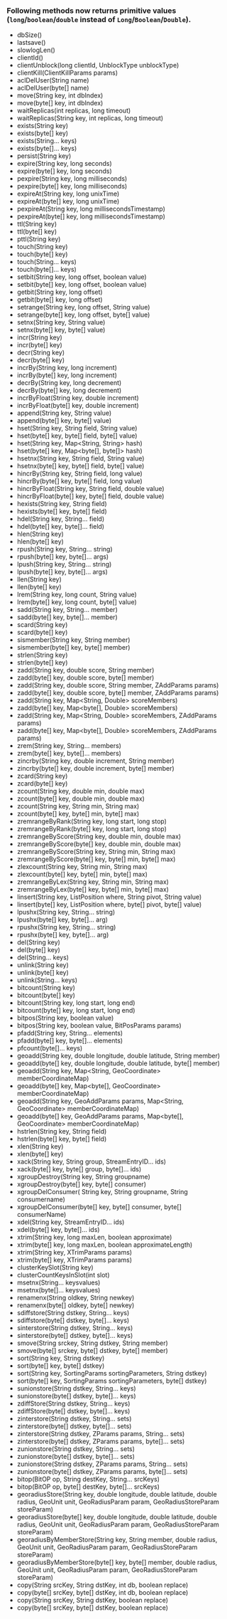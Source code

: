 ### Following methods now returns primitive values (`long`/`boolean`/`double` instead of `Long`/`Boolean`/`Double`).

- dbSize()
- lastsave()
- slowlogLen()
- clientId()
- clientUnblock(long clientId, UnblockType unblockType)
- clientKill(ClientKillParams params)
- aclDelUser(String name)
- aclDelUser(byte[] name)
- move(String key, int dbIndex)
- move(byte[] key, int dbIndex)
- waitReplicas(int replicas, long timeout)
- waitReplicas(String key, int replicas, long timeout)
- exists(String key)
- exists(byte[] key)
- exists(String... keys)
- exists(byte[]... keys)
- persist(String key)
- expire(String key, long seconds)
- expire(byte[] key, long seconds)
- pexpire(String key, long milliseconds)
- pexpire(byte[] key, long milliseconds)
- expireAt(String key, long unixTime)
- expireAt(byte[] key, long unixTime)
- pexpireAt(String key, long millisecondsTimestamp)
- pexpireAt(byte[] key, long millisecondsTimestamp)
- ttl(String key)
- ttl(byte[] key)
- pttl(String key)
- touch(String key)
- touch(byte[] key)
- touch(String... keys)
- touch(byte[]... keys)
- setbit(String key, long offset, boolean value)
- setbit(byte[] key, long offset, boolean value)
- getbit(String key, long offset)
- getbit(byte[] key, long offset)
- setrange(String key, long offset, String value)
- setrange(byte[] key, long offset, byte[] value)
- setnx(String key, String value)
- setnx(byte[] key, byte[] value)
- incr(String key)
- incr(byte[] key)
- decr(String key)
- decr(byte[] key)
- incrBy(String key, long increment)
- incrBy(byte[] key, long increment)
- decrBy(String key, long decrement)
- decrBy(byte[] key, long decrement)
- incrByFloat(String key, double increment)
- incrByFloat(byte[] key, double increment)
- append(String key, String value)
- append(byte[] key, byte[] value)
- hset(String key, String field, String value)
- hset(byte[] key, byte[] field, byte[] value)
- hset(String key, Map<String, String> hash)
- hset(byte[] key, Map<byte[], byte[]> hash)
- hsetnx(String key, String field, String value)
- hsetnx(byte[] key, byte[] field, byte[] value)
- hincrBy(String key, String field, long value)
- hincrBy(byte[] key, byte[] field, long value)
- hincrByFloat(String key, String field, double value)
- hincrByFloat(byte[] key, byte[] field, double value)
- hexists(String key, String field)
- hexists(byte[] key, byte[] field)
- hdel(String key, String... field)
- hdel(byte[] key, byte[]... field)
- hlen(String key)
- hlen(byte[] key)
- rpush(String key, String... string)
- rpush(byte[] key, byte[]... args)
- lpush(String key, String... string)
- lpush(byte[] key, byte[]... args)
- llen(String key)
- llen(byte[] key)
- lrem(String key, long count, String value)
- lrem(byte[] key, long count, byte[] value)
- sadd(String key, String... member)
- sadd(byte[] key, byte[]... member)
- scard(String key)
- scard(byte[] key)
- sismember(String key, String member)
- sismember(byte[] key, byte[] member)
- strlen(String key)
- strlen(byte[] key)
- zadd(String key, double score, String member)
- zadd(byte[] key, double score, byte[] member)
- zadd(String key, double score, String member, ZAddParams params)
- zadd(byte[] key, double score, byte[] member, ZAddParams params)
- zadd(String key, Map<String, Double> scoreMembers)
- zadd(byte[] key, Map<byte[], Double> scoreMembers)
- zadd(String key, Map<String, Double> scoreMembers, ZAddParams params)
- zadd(byte[] key, Map<byte[], Double> scoreMembers, ZAddParams params)
- zrem(String key, String... members)
- zrem(byte[] key, byte[]... members)
- zincrby(String key, double increment, String member)
- zincrby(byte[] key, double increment, byte[] member)
- zcard(String key)
- zcard(byte[] key)
- zcount(String key, double min, double max)
- zcount(byte[] key, double min, double max)
- zcount(String key, String min, String max)
- zcount(byte[] key, byte[] min, byte[] max)
- zremrangeByRank(String key, long start, long stop)
- zremrangeByRank(byte[] key, long start, long stop)
- zremrangeByScore(String key, double min, double max)
- zremrangeByScore(byte[] key, double min, double max)
- zremrangeByScore(String key, String min, String max)
- zremrangeByScore(byte[] key, byte[] min, byte[] max)
- zlexcount(String key, String min, String max)
- zlexcount(byte[] key, byte[] min, byte[] max)
- zremrangeByLex(String key, String min, String max)
- zremrangeByLex(byte[] key, byte[] min, byte[] max)
- linsert(String key, ListPosition where, String pivot, String value)
- linsert(byte[] key, ListPosition where, byte[] pivot, byte[] value)
- lpushx(String key, String... string)
- lpushx(byte[] key, byte[]... arg)
- rpushx(String key, String... string)
- rpushx(byte[] key, byte[]... arg)
- del(String key)
- del(byte[] key)
- del(String... keys)
- unlink(String key)
- unlink(byte[] key)
- unlink(String... keys)
- bitcount(String key)
- bitcount(byte[] key)
- bitcount(String key, long start, long end)
- bitcount(byte[] key, long start, long end)
- bitpos(String key, boolean value)
- bitpos(String key, boolean value, BitPosParams params)
- pfadd(String key, String... elements)
- pfadd(byte[] key, byte[]... elements)
- pfcount(byte[]... keys)
- geoadd(String key, double longitude, double latitude, String member)
- geoadd(byte[] key, double longitude, double latitude, byte[] member)
- geoadd(String key, Map<String, GeoCoordinate> memberCoordinateMap)
- geoadd(byte[] key, Map<byte[], GeoCoordinate> memberCoordinateMap)
- geoadd(String key, GeoAddParams params, Map<String, GeoCoordinate> memberCoordinateMap)
- geoadd(byte[] key, GeoAddParams params, Map<byte[], GeoCoordinate> memberCoordinateMap)
- hstrlen(String key, String field)
- hstrlen(byte[] key, byte[] field)
- xlen(String key)
- xlen(byte[] key)
- xack(String key, String group, StreamEntryID... ids)
- xack(byte[] key, byte[] group, byte[]... ids)
- xgroupDestroy(String key, String groupname)
- xgroupDestroy(byte[] key, byte[] consumer)
- xgroupDelConsumer( String key, String groupname, String consumername)
- xgroupDelConsumer(byte[] key, byte[] consumer, byte[] consumerName)
- xdel(String key, StreamEntryID... ids)
- xdel(byte[] key, byte[]... ids)
- xtrim(String key, long maxLen, boolean approximate)
- xtrim(byte[] key, long maxLen, boolean approximateLength)
- xtrim(String key, XTrimParams params)
- xtrim(byte[] key, XTrimParams params)
- clusterKeySlot(String key)
- clusterCountKeysInSlot(int slot)
- msetnx(String... keysvalues)
- msetnx(byte[]... keysvalues)
- renamenx(String oldkey, String newkey)
- renamenx(byte[] oldkey, byte[] newkey)
- sdiffstore(String dstkey, String... keys)
- sdiffstore(byte[] dstkey, byte[]... keys)
- sinterstore(String dstkey, String... keys)
- sinterstore(byte[] dstkey, byte[]... keys)
- smove(String srckey, String dstkey, String member)
- smove(byte[] srckey, byte[] dstkey, byte[] member)
- sort(String key, String dstkey)
- sort(byte[] key, byte[] dstkey)
- sort(String key, SortingParams sortingParameters, String dstkey)
- sort(byte[] key, SortingParams sortingParameters, byte[] dstkey)
- sunionstore(String dstkey, String... keys)
- sunionstore(byte[] dstkey, byte[]... keys)
- zdiffStore(String dstkey, String... keys)
- zdiffStore(byte[] dstkey, byte[]... keys)
- zinterstore(String dstkey, String... sets)
- zinterstore(byte[] dstkey, byte[]... sets)
- zinterstore(String dstkey, ZParams params, String... sets)
- zinterstore(byte[] dstkey, ZParams params, byte[]... sets)
- zunionstore(String dstkey, String... sets)
- zunionstore(byte[] dstkey, byte[]... sets)
- zunionstore(String dstkey, ZParams params, String... sets)
- zunionstore(byte[] dstkey, ZParams params, byte[]... sets)
- bitop(BitOP op, String destKey, String... srcKeys)
- bitop(BitOP op, byte[] destKey, byte[]... srcKeys)
- georadiusStore(String key, double longitude, double latitude, double radius, GeoUnit unit, GeoRadiusParam param, GeoRadiusStoreParam storeParam)
- georadiusStore(byte[] key, double longitude, double latitude, double radius, GeoUnit unit, GeoRadiusParam param, GeoRadiusStoreParam storeParam)
- georadiusByMemberStore(String key, String member, double radius, GeoUnit unit, GeoRadiusParam param, GeoRadiusStoreParam storeParam)
- georadiusByMemberStore(byte[] key, byte[] member, double radius, GeoUnit unit, GeoRadiusParam param, GeoRadiusStoreParam storeParam)
- copy(String srcKey, String dstKey, int db, boolean replace)
- copy(byte[] srcKey, byte[] dstKey, int db, boolean replace)
- copy(String srcKey, String dstKey, boolean replace)
- copy(byte[] srcKey, byte[] dstKey, boolean replace)
